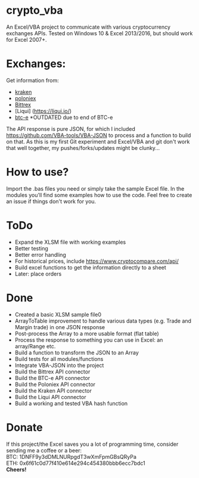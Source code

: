 # crypto_vba
An Excel/VBA project to communicate with various cryptocurrency exchanges APIs. Tested on Windows 10 & Excel 2013/2016, but should work for Excel 2007+.

# Exchanges:
Get information from:
- [kraken](https://www.kraken.com/)
- [poloniex](https://www.poloniex.com/) 
- [Bittrex](https://www.bittrex.com/) 
- [Liqui] (https://liqui.io/)
- [btc-e](https://www.btc-e.com/) *OUTDATED due to end of BTC-e


The API response is pure JSON, for which I included https://github.com/VBA-tools/VBA-JSON to process and a function to build on that.
As this is my first Git experiment and Excel/VBA and git don't work that well together, my pushes/forks/updates might be clunky...

# How to use?
Import the .bas files you need or simply take the sample Excel file. In the modules you'll find some examples how to use the code. Feel free to create an issue if things don't work for you.

# ToDo
- Expand the XLSM file with working examples
- Better testing
- Better error handling
- For historical prices, include https://www.cryptocompare.com/api/
- Build excel functions to get the information directly to a sheet
- Later: place orders

# Done
- Created a basic XLSM sample file0
- ArrayToTable improvement to handle various data types (e.g. Trade and Margin trade) in one JSON response
- Post-process the Array to a more usable format (flat table)
- Process the response to something you can use in Excel: an array/Range etc.
- Build a function to transform the JSON to an Array
- Build tests for all modules/functions
- Integrate VBA-JSON into the project
- Build the Bittrex API connector
- Build the BTC-e API connector
- Build the Poloniex API connector
- Build the Kraken API connector
- Build the Liqui API connector
- Build a working and tested VBA hash function

# Donate
If this project/the Excel saves you a lot of programming time, consider sending me a coffee or a beer:<br/>
BTC: 1DNFF9y3dDMLNURpgdT3wXmFpmGBsQRyPa <br/>
ETH: 0x6f61c0d77f410e614e294c454380bbb6ecc7bdc1<br/>
<b>Cheers!</b>